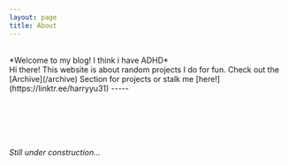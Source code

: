 ```yaml
---
layout: page
title: About
---
```

<br>
*Welcome to my blog! I think i have ADHD*
<br>
Hi there! This website is about random projects I do for fun. Check out the [Archive](/archive) Section for projects or stalk me [here!](https://linktr.ee/harryyu31)
-----



<br><br><br><br><br>*Still under construction...*<br><br><br>

